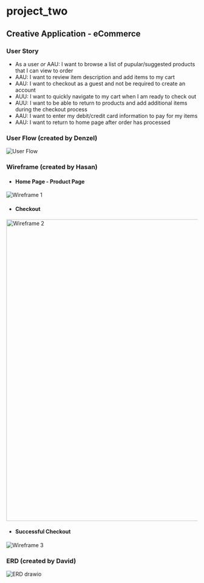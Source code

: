 # project_two
## Creative Application - eCommerce

### **User Story**
  * As a user *or* AAU: I want to browse a list of pupular/suggested products that I can view to order
  * AAU: I want to review item description and add items to my cart
  * AAU: I want to checkout as a guest and not be required to create an account
  * AUU: I want to quickly navigate to my cart when I am ready to check out
  * AUU: I want to be able to return to products and add additional items during the checkout process
  * AAU: I want to enter my debit/credit card information to pay for my items
  * AAU: I want to return to home page after order has processed

### **User Flow** (created by Denzel)
![User Flow](https://user-images.githubusercontent.com/93225314/149634839-8a183c5f-69c8-4a7d-bb2d-388bd7773ab1.png)


### **Wireframe** (created by Hasan)

  * #### Home Page - Product Page
  ![Wireframe 1](https://user-images.githubusercontent.com/93225314/149634906-6ea7a3e1-93ec-4ea3-b66c-32b117041d34.png)

  * #### Checkout
<img width="794" alt="Wireframe 2" src="https://user-images.githubusercontent.com/93225314/149634930-c563df74-e1a2-4091-a980-8d71eea8f679.png">

  * #### Successful Checkout
![Wireframe 3](https://user-images.githubusercontent.com/93225314/149634953-05abb60d-6a38-412e-be59-7be9fe6e8e38.png)


### **ERD** (created by David)
![ERD drawio](https://user-images.githubusercontent.com/93225314/149642110-6fc29fd1-5c16-4fbd-ba88-6b4d402ab0fd.png)
